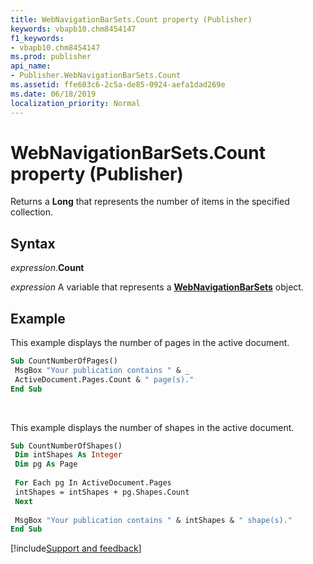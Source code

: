 ```yaml
---
title: WebNavigationBarSets.Count property (Publisher)
keywords: vbapb10.chm8454147
f1_keywords:
- vbapb10.chm8454147
ms.prod: publisher
api_name:
- Publisher.WebNavigationBarSets.Count
ms.assetid: ffe603c6-2c5a-de85-0924-aefa1dad269e
ms.date: 06/18/2019
localization_priority: Normal
---
```



# WebNavigationBarSets.Count property (Publisher)

Returns a **Long** that represents the number of items in the specified collection.


## Syntax

_expression_.**Count**

_expression_ A variable that represents a **[WebNavigationBarSets](Publisher.WebNavigationBarSets.md)** object.


## Example

This example displays the number of pages in the active document.

```vb
Sub CountNumberOfPages() 
 MsgBox "Your publication contains " & _ 
 ActiveDocument.Pages.Count & " page(s)." 
End Sub
```

<br/>

This example displays the number of shapes in the active document.

```vb
Sub CountNumberOfShapes() 
 Dim intShapes As Integer 
 Dim pg As Page 
 
 For Each pg In ActiveDocument.Pages 
 intShapes = intShapes + pg.Shapes.Count 
 Next 
 
 MsgBox "Your publication contains " & intShapes & " shape(s)." 
End Sub
```

[!include[Support and feedback](~/includes/feedback-boilerplate.md)]